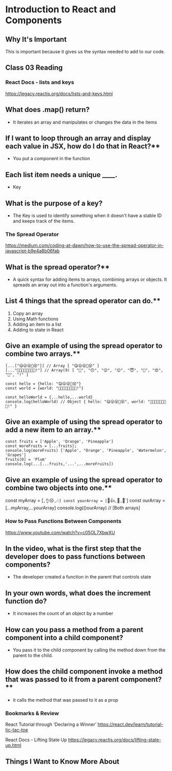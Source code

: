 # Introduction to React and Components

## Why It's Important

This is important because it gives us the syntax needed to add to our code. 

## Class 03 Reading 

### React Docs - lists and keys
<https://legacy.reactjs.org/docs/lists-and-keys.html>

## What does .map() return?

+ It iterates an array and manipulates or changes the data in the items


## If I want to loop through an array and display each value in JSX, how do I do that in React?**

+ You put a component in the function

## Each list item needs a unique ____.

- Key

## What is the purpose of a key?

+ The Key is used to identify something when it doesn't have a stable ID and keeps track of the items.


### The Spread Operator
<https://medium.com/coding-at-dawn/how-to-use-the-spread-operator-in-javascript-b9e4a8b06fab>

## What is the spread operator?**

+ A quick syntax for adding items to arrays, combining arrays or objects. It spreads an array out into a function's arguments.



## List 4 things that the spread operator can do.**

1. Copy an array
2. Using Math functions
3. Adding an item to a list
4. Adding to state in React


## Give an example of using the spread operator to combine two arrays.**

```
[...["😋😛😜🤪😝"]] // Array [ "😋😛😜🤪😝" ]
[..."🙂🙃😉😊😇🥰😍🤩!"] // Array(9) [ "🙂", "🙃", "😉", "😊", "😇", "🥰", "😍", "🤩", "!" ]

const hello = {hello: "😋😛😜🤪😝"}
const world = {world: "🙂🙃😉😊😇🥰😍🤩!"}

const helloWorld = {...hello,...world}
console.log(helloWorld) // Object { hello: "😋😛😜🤪😝", world: "🙂🙃😉😊😇🥰😍🤩!" }
```


## Give an example of using the spread operator to add a new item to an array.**

```
const fruits = ['Apple', 'Orange', 'Pineapple']
const moreFruits = [...fruits];
console.log(moreFruits) ['Apple', "Orange', 'Pineapple', 'Watermelon', 'Grapes']
fruits[0] = 'Plum'
console.log(...[...fruits,'...',...moreFruits])
```



## Give an example of using the spread operator to combine two objects into one.**


const myArray = [`,👌`😒`,`🎶`]
const yourArray = [`🙂👍`,`🤗`,`🤩`]
const ourArray = [...myArray,...yourArray]
console.log(()ourArray) // [Both arrays]


### How to Pass Functions Between Components
<https://www.youtube.com/watch?v=c05OL7XbwXU>

## In the video, what is the first step that the developer does to pass functions between components?

+ The developer created a function in the parent that controls state


## In your own words, what does the increment function do?

+ It increases the count of an object by a number


## How can you pass a method from a parent component into a child component?

+ You pass it to the child component by calling the method down from the parent to the child.


## How does the child component invoke a method that was passed to it from a parent component?**

+ it calls the method that was passed to it as a prop


### Bookmarks & Review

React Tutorial through ‘Declaring a Winner’
<https://react.dev/learn/tutorial-tic-tac-toe>

React Docs - Lifting State Up
<https://legacy.reactjs.org/docs/lifting-state-up.html>


## Things I Want to Know More About